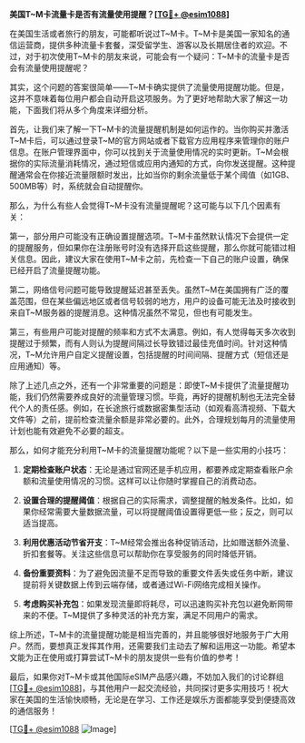 **美国T~M卡流量卡是否有流量使用提醒？[[TG💪+ @esim1088](https://t.me/s/esim1088)]**

在美国生活或者旅行的朋友，可能都听说过T~M卡。T~M卡是美国一家知名的通信运营商，提供多种流量卡套餐，深受留学生、游客以及长期居住者的欢迎。不过，对于初次使用T~M卡的朋友来说，可能会有一个疑问：T~M卡的流量卡是否会有流量使用提醒呢？

其实，这个问题的答案很简单——T~M卡确实提供了流量使用提醒功能。但是，这并不意味着每位用户都会自动开启这项服务。为了更好地帮助大家了解这一功能，下面我们将从多个角度来详细分析。

首先，让我们来了解一下T~M卡的流量提醒机制是如何运作的。当你购买并激活T~M卡后，可以通过登录T~M的官方网站或者下载官方应用程序来管理你的账户信息。在账户管理界面中，你可以找到关于流量使用情况的实时更新。T~M会根据你的实际流量消耗情况，通过短信或应用内通知的方式，向你发送提醒。这种提醒通常会在你接近流量限额时发出，比如当你的剩余流量低于某个阈值（如1GB、500MB等）时，系统就会自动提醒你。

那么，为什么有些人会觉得T~M卡没有流量提醒呢？这可能与以下几个因素有关：

第一，部分用户可能没有正确设置提醒选项。T~M卡虽然默认情况下会提供一定的提醒服务，但如果你在注册账号时没有选择开启这些提醒，那么你就可能错过相关信息。因此，建议大家在使用T~M卡之前，先检查一下自己的账户设置，确保已经开启了流量提醒功能。

第二，网络信号问题可能导致提醒延迟甚至丢失。虽然T~M在美国拥有广泛的覆盖范围，但在某些偏远地区或者信号较弱的地方，用户的设备可能无法及时接收到来自T~M服务器的提醒消息。这种情况虽然不常见，但也有可能发生。

第三，有些用户可能对提醒的频率和方式不太满意。例如，有人觉得每天多次收到提醒过于频繁，而有人则认为提醒间隔过长导致错过最佳充值时间。针对这种情况，T~M允许用户自定义提醒设置，包括提醒的时间间隔、提醒方式（短信还是应用通知）等。

除了上述几点之外，还有一个非常重要的问题是：即使T~M卡提供了流量提醒功能，我们仍然需要养成良好的流量管理习惯。毕竟，再好的提醒机制也无法完全替代个人的责任感。例如，在长途旅行或数据密集型活动（如观看高清视频、下载大文件等）之前，提前检查流量余额是非常必要的。此外，合理规划每月的流量使用计划也能有效避免不必要的超支。

那么，如何才能充分利用T~M卡的流量提醒功能呢？以下是一些实用的小技巧：

1. **定期检查账户状态**：无论是通过官网还是手机应用，都要养成定期查看账户余额和流量使用情况的习惯。这样可以让你随时掌握自己的消费动态。
   
2. **设置合理的提醒阈值**：根据自己的实际需求，调整提醒的触发条件。比如，如果你经常需要大量数据流量，可以将提醒阈值设置得更低一些；反之，则可以适当提高。

3. **利用优惠活动节省开支**：T~M经常会推出各种促销活动，比如赠送额外流量、折扣套餐等。关注这些信息可以帮助你在享受服务的同时降低开销。

4. **备份重要资料**：为了避免因流量不足而导致的重要文件丢失或任务中断，建议提前将关键数据上传到云端存储，或者通过Wi-Fi网络完成相关操作。

5. **考虑购买补充包**：如果发现流量即将耗尽，可以迅速购买补充包以避免断网带来的不便。T~M提供了多种灵活的补充方案，满足不同用户的需求。

综上所述，T~M卡的流量提醒功能是相当完善的，并且能够很好地服务于广大用户。然而，要想真正发挥其作用，还需要我们主动去了解和运用这一功能。希望本文能为正在使用或打算尝试T~M卡的朋友提供一些有价值的参考！

最后，如果你对T~M卡或其他国际eSIM产品感兴趣，不妨加入我们的讨论群组[[TG💪+ @esim1088](https://t.me/s/esim1088)]，与其他用户一起交流经验，共同探讨更多实用技巧！祝大家在美国的生活愉快顺畅，无论是在学习、工作还是娱乐方面都能享受到便捷高效的通信服务！

[[TG💪+ @esim1088](https://t.me/s/esim1088) ![Image](https://i.postimg.cc/4NQfJmqS/Snipaste-2025-05-13-00-14-12.png)]